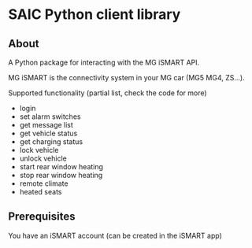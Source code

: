 # SAIC Python client library

## About

A Python package for interacting with the MG iSMART API.

MG iSMART is the connectivity system in your MG car (MG5 MG4, ZS...).

Supported functionality (partial list, check the code for more)

* login
* set alarm switches
* get message list
* get vehicle status
* get charging status
* lock vehicle
* unlock vehicle
* start rear window heating
* stop rear window heating
* remote climate
* heated seats


## Prerequisites

You have an iSMART account (can be created in the iSMART app)